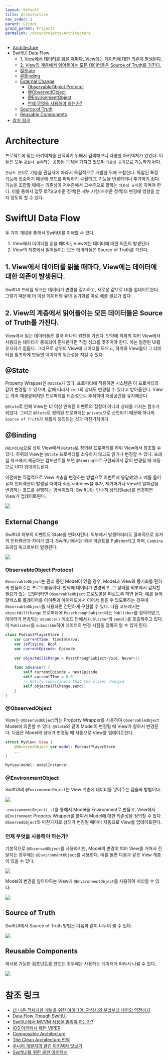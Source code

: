 ```yaml
---
layout: default
title: Architecture
nav_order: 2
parent: Gridot
grand_parent: Projects
permalink: /docs/projects/Architecture
---
```


* [Architecture](#architecture)
* [SwiftUI Data Flow](#swiftui-data-flow)
	* [1. View에서 데이터를 읽을 때마다, View에는 데이터에 대한 의존이 발생된다.](#1-view에서-데이터를-읽을-때마다-view에는-데이터에-대한-의존이-발생된다)
	* [2. View의 계층에서 읽어들이는 모든 데이터들은 Source of Truth를 가진다.](#2-view의-계층에서-읽어들이는-모든-데이터들은-source-of-truth를-가진다)
	* [@State](#state)
	* [@Binding](#binding)
	* [External Change](#external-change)
		* [ObservableObject Protocol](#observableobject-protocol)
		* [@ObservedObject](#observedobject)
		* [@EnvironmentObject](#environmentobject)
		* [언제 무엇을 사용해야 하는가?](#언제-무엇을-사용해야-하는가)
	* [Source of Truth](#source-of-truth)
	* [Reusable Components](#reusable-components)
* [참조 링크](#참조-링크)

# Architecture

프로젝트에 맞는 아키텍처를 선택하기 위해서 검색해보니 다양한 아키텍처가 있었다. 이들은 모두 `관심사 분리`라는 공통된 목적을 가지고 있으며 `의존성 규칙`으로 기능하게 된다.  

`관심사 분리`로 기능을 관심사에 따라서 독립적으로 개발한 뒤에 조합한다. 독립된 특정 기능에 집중하기 때문에 코드를 파악하기 수월하고, 기능을 변경하거나 추가하기 쉽다. 기능을 조합할 때에는 의존성이 저수준에서 고수준으로 향하는 `의존성 규칙`을 지켜야 한다. 이를 통해서 업무 로직(고수준 정책)은 세부 사항(저수준 정책)의 변경에 영향을 받지 않도록 할 수 있다.  


# SwiftUI Data Flow

두 가지 개념을 통해서 SwiftUI를 이해할 수 있다.  

1. View에서 데이터를 읽을 때마다, View에는 데이터에 대한 의존이 발생된다.
2. View의 계층에서 읽어들이는 모든 데이터들은 Source of Truth를 가진다.

## 1. View에서 데이터를 읽을 때마다, View에는 데이터에 대한 의존이 발생된다.

SwiftUI 프레임 워크는 데이터가 변경을 감지하고, 새로운 값으로 UI를 업데이트한다. 그렇기 때문에 더 이상 데이터와 뷰의 동기화를 따로 해줄 필요가 없다.  

## 2. View의 계층에서 읽어들이는 모든 데이터들은 Source of Truth를 가진다.

View에서 읽는 데이터들은 결국 하나의 원천을 가진다. 만약에 하위의 여러 View에서 사용되는 데이터가 중복되어 존재한다면 직접 싱크를 맞추어야 한다. 이는 일관된 UI를 유지하기 힘들다. 그러므로 상위의 View에 데이터를 모으고, 하위의 View들이 그 데이터를 참조하게 만들면 데이터의 일관성을 지킬 수 있다.  

## @State

Property Wrapper인 `@State`가 있다. 프로퍼티에 적용하면 시스템은 이 프로퍼티의 값이 변경될 수 있으며, 값에 따라서 `self`의 상태도 변경될 수 있다고 받아들인다. View는 계속 재생성되지만 프로퍼티를 의존성으로 추적하여 저장공간을 유지해준다.  

`@State`로 인해 View는 더 이상 연속된 이벤트의 집합이 아니라 상태를 가지는 함수가 되었다. 그리고 `@State`로 정의된 프로퍼티는 `private`으로 선언되기 때문에 하나의 `Source of Truth`가 새롭게 정의되는 것과 마찬가지이다.  

## @Binding

`@Binding`으로 상위 View에서 `@State`로 정의된 프로퍼티를 하위 View에서 참조할 수 있다. 하위의 View는 `@State` 프로퍼티를 소유하지 않고도 읽거나 변경할 수 있다. 프레임 워크에서 제공하는 컴포넌트를 보면 `@Binding`으로 구현되어서 값이 변경될 때 자동으로 UI가 업데이트된다.  

이전에는 직접적으로 View 계층을 변경하는 방법으로 이벤트에 응답했었다. 예를 들어 유저 인터랙션이 발생될 때마다 직접 subView을 추가, 제거하거나 View의 알파값을 변경하는 코드를 실행하는 방식이었다. SwiftUI는 단순히 상태(State)를 변경하면 View가 업데이트된다. 

![](../../src/projects/gridot/dataFlow.png)  

## External Change

SwiftUI 외부의 이벤트도 State를 변화시킨다. 외부에서 발생하더라도 결과적으로 유저의 인터랙션과 차이가 없다. SwiftUI에서는 외부 이벤트를 Pulisher라고 하며, `Combine` 프레임 워크로부터 발생된다.  

![](../../src/projects/gridot/publisher.png)  

### ObservableObject Protocol

`ObservableObject`는 관리 중인 Model이 있을 경우, Model과 View의 동기화를 편하게 만들어주는 프로토콜들이다. 만약에 데이터가 변경되고, 그 상태를 외부에서 감지할 필요가 있는 모델이라면 `ObservableObject` 프로토콜을 따르도록 하면 된다. 예를 들어 팟캐스트 플레이어를 아이폰과 아이패드에서 이어서 들을 수 있도록하는 경우에 `ObservableObject`를 사용하면 간단하게 구현될 수 있다. 다음 코드에서는 `objectWillChange` 프로퍼티에 `PassthroughSubject`라는 `Publisher`를 정의하였고, 데이터가 변경되는 `advance()` 메소드 안에서 `Publisher`의 `send()`를 호출해주고 있다. 이 `Publisher`를 `subscribe`하여 데이터의 변경 시점을 정확히 알 수 있게 된다.  

```swift
class PodcastPlayerStore {
    var currentTime: TimeInterval
    var isPlaying: Bool
    var currentEpisode: Episode
    
    var objectWillChange = PassthroughSubject<Void, Never>()
    
    func advance() {
        self.currentEpisode = nextEpisode
        self.currentTIme = 0.0
        // Notify subscribers that the player changed
        self.objectWillChange.send()
    }
}
```

### @ObservedObject

View는 `@ObservedObject`라는 Property Wrapper를 사용하여 `ObservableObject` Model에 의존할 수 있다. `@State`와 같이 Model이 변경될 때 View가 알아서 변경된다. 다음은 Model의 상태가 변경될 때 자동으로 View를 업데이트한다.  

```swift
struct MyView: View {
    @ObservedObject var model: PodcastPlayerStore
    ...
}

MyView(model: modelInstance)
```

### @EnvironmentObject

SwiftUI의 `@EnvironmentObject`는 View 계층에 데이터를 넣어주는 캡슐화 방법이다.  

![](../../src/projects/gridot/environmentObject.png)  

`.environmentObject(_:)`를 통해서 Model을 Environment로 만들고, View에서 `@Environment` Property Wrapper를 붙여서 Model에 대한 의존성을 정의할 수 있다. `ObservedObject`와 마찬가지로 상태가 변경될 때마다 자동으로 View를 업데이트한다.  

### 언제 무엇을 사용해야 하는가?

기본적으로 `@ObservedObject`를 사용하지만, Model의 변경이 여러 View를 거쳐서 전달되는 경우에는 `@EnvironmentObject`를 사용한다. 예를 들면 다음과 같은 View 계층이 있을 수 있다.  

![](../../src/projects/gridot/views_01.png)  

Model의 변경을 알아야하는 View에 `@EnvironmentObject`를 사용하여 처리할 수 있다.  

![](../../src/projects/gridot/views_02.png)  


## Source of Truth

SwiftUI에서 Source of Truth 방법은 다음과 같이 나누어 볼 수 있다.  

![](../../src/projects/gridot/sourceOfTruth.png)  


## Reusable Components

재사용 가능한 컴포넌트를 만드는 경우에는 사용하는 데이터에 따라서 나뉠 수 있다.  

![](../../src/projects/gridot/reusableComponents.png)  






# 참조 링크
- [더 나은 객체지향 개발을 위한 아이디어: 관심사의 분리부터 제어의 역전까지](https://teamdable.github.io/techblog/SoC-to-IoC#:~:text=%ED%8A%B9%EC%A0%95%ED%95%9C%20%EA%B4%80%EC%8B%AC%EC%82%AC%EC%97%90%20%EB%94%B0%EB%9D%BC%20%EA%B8%B0%EB%8A%A5,concerns%2C%20SoC)  
- [Data Flow Though SwiftUI](https://wlaxhrl.tistory.com/91)  
- [SwiftUI에서 MVVM 사용을 멈춰야 하는가?](https://green1229.tistory.com/267)  
- [iOS 아키텍처 패턴 VIPER](https://bugle.tistory.com/48)  
- [Composable Architecture](https://green1229.tistory.com/138)  
- [The Clean Architecture 번역](https://blog.coderifleman.com/2017/12/18/the-clean-architecture/)  
- [주니어 개발자의 클린 아키텍처 맛보기](https://techblog.woowahan.com/2647/)  
- [SwiftUI를 위한 클린 아키텍처](https://gon125.github.io/posts/SwiftUI%EB%A5%BC-%EC%9C%84%ED%95%9C-%ED%81%B4%EB%A6%B0-%EC%95%84%ED%82%A4%ED%85%8D%EC%B2%98/)  


